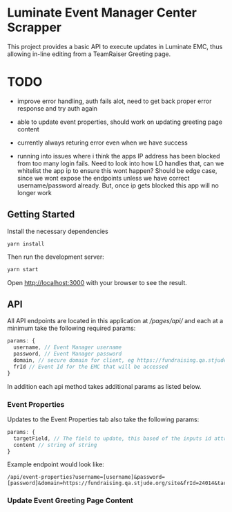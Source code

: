 # Luminate Event Manager Center Scrapper
This project provides a basic API to execute updates in Luminate EMC, thus allowing in-line editing from a TeamRaiser Greeting page.

# TODO
- improve error handling, auth fails alot, need to get back proper error response and try auth again

- able to update event properties, should work on updating greeting page content

- currently always returing error even when we have success

- running into issues where i think the apps IP address has been blocked from too many login fails. Need to look into how LO handles that, can we whitelist the app ip to ensure this wont happen? Should be edge case, since we wont expose the endpoints unless we have correct username/password already. But, once ip gets blocked this app will no longer work

## Getting Started

Install the necessary dependencies
```shell
yarn install
```

Then run the development server:
```bash
yarn start
```

Open [http://localhost:3000](http://localhost:3000) with your browser to see the result.


## API
All API endpoints are located in this application at */pages/api/* and each at a minimum take the following required params:
```javascript
params: {
  username, // Event Manager username
  password, // Event Manager password
  domain, // secure domain for client, eg https://fundraising.qa.stjude.org/
  frId // Event Id for the EMC that will be accessed
}
```

In addition each api method takes additional params as listed below.

### Event Properties
Updates to the Event Properties tab also take the following params:

```javascript
params: {
  targetField, // The field to update, this based of the inputs id attribute in the EMC
  content // string of string
}
```

Example endpoint would look like:
```
/api/event-properties?username=[username]&password=[password]&domain=https://fundraising.qa.stjude.org/site&frId=24014&targetField=shared_event_propsprop_sponsor_4.field&content=Oh%20boy%20this%20works

```
### Update Event Greeting Page Content


